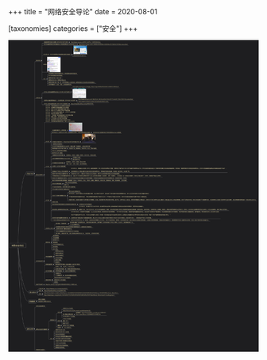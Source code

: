+++
title = "网络安全导论"
date = 2020-08-01

[taxonomies]
categories = ["安全"]
+++

![网络安全导论](images/Untitled/网络安全导论.png)